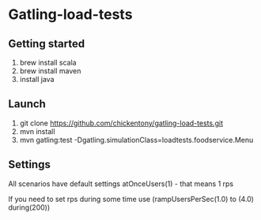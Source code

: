 # Gatling-load-tests

## Getting started

1. brew install scala
1. brew install maven
1. install java

## Launch

1. git clone https://github.com/chickentony/gatling-load-tests.git
1. mvn install
1. mvn gatling:test -Dgatling.simulationClass=loadtests.foodservice.Menu

## Settings

All scenarios have default settings atOnceUsers(1) - that means 1 rps

If you need to set rps during some time use (rampUsersPerSec(1.0) to (4.0) during(200))